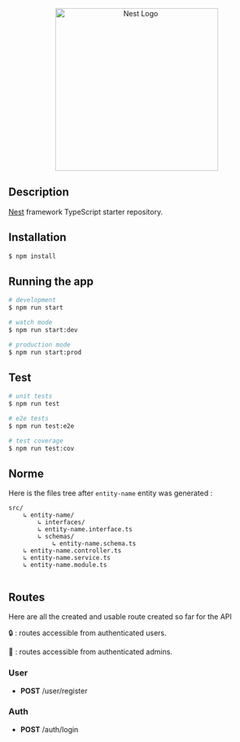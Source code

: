 <p align="center">
  <a href="http://nestjs.com/" target="blank"><img src="https://nestjs.com/img/logo_text.svg" width="320" alt="Nest Logo" /></a>
</p>

## Description

[Nest](https://github.com/nestjs/nest) framework TypeScript starter repository.

## Installation

```bash
$ npm install
```

## Running the app

```bash
# development
$ npm run start

# watch mode
$ npm run start:dev

# production mode
$ npm run start:prod
```

## Test

```bash
# unit tests
$ npm run test

# e2e tests
$ npm run test:e2e

# test coverage
$ npm run test:cov
```

## Norme

Here is the files tree after `entity-name` entity was generated :

```
src/
	↳ entity-name/
		↳ interfaces/
    	↳ entity-name.interface.ts
		↳ schemas/
			↳ entity-name.schema.ts
   	↳ entity-name.controller.ts
   	↳ entity-name.service.ts
   	↳ entity-name.module.ts
   	
```

## Routes

Here are all the created and usable route created so far for the API

🔒 : routes accessible from authenticated users.

👑 : routes accessible from authenticated admins.

### User

- **POST** /user/register

### Auth

- **POST** /auth/login



